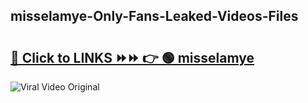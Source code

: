 
 ## misselamye-Only-Fans-Leaked-Videos-Files

# <h2><a href="https://mediaupload.pro?misselamye">🔗 Click to LINKS ⏩⏩ 👉 🟢 misselamye </a></h2>

<a href="https://mediaupload.pro?misselamye" rel="nofollow" data-target="animated-image.originalLink"><img src="https://i.ibb.co.com/xMMVF88/686577567.gif" alt="Viral Video Original" style="max-width: 100%; display: inline-block;" data-target="animated-image.originalImage"></a>